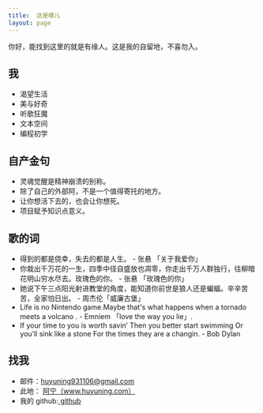 ```yaml
---
title:  这是哪儿 
layout: page
---
```


你好，能找到这里的就是有缘人。这是我的自留地，不喜勿入。

## 我
   - 渴望生活
   - 美与好奇
   - 听歌狂魔
   - 文本空间
   - 编程初学
   
## 自产金句
   - 灵魂觉醒是精神崩溃的别称。
   - 除了自己的外部阿，不是一个值得寄托的地方。
   - 让你想活下去的，也会让你想死。
   - 项目赋予知识点意义。

## 歌的词

  - 得到的都是侥幸，失去的都是人生。 - 张悬 「关于我爱你」
  - 你栽出千万花的一生，四季中径自盛放也凋零，你走出千万人群独行，往柳暗花明山穷水尽去。玫瑰色的你。 - 张悬 「玫瑰色的你」
  - 她说下午三点阳光射进教堂的角度，能知道你前世是狼人还是蝙蝠。辛辛苦苦，全家怕日出。 - 周杰伦「威廉古堡」
  - Life is no Nintendo game.Maybe that's what happens when a tornado meets a volcano . - Emniem 「love the way you lie」.
  - If your time to you is worth savin’ Then you better start swimming Or you’ll sink like a stone For the times they are a changin.  -   Bob Dylan
  
## 找我

* 邮件：<i class="fa fa-envelope"></i>huyuning931106@gmail.com
* 此地： <i class="fa fa-pencil"></i><a href="http://www.huyuning.com" target="_blank" title="我的个人博客">阿宁（www.huyuning.com）</a>
* 我的 github:<i class="fa fa-github"></i><a href="http://www.github.com/BleuHu/" target="_blank" title="BleuHu的github"> github </a>


